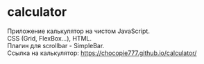 # calculator
Приложение калькулятор на чистом JavaScript.<br />
CSS (Grid, FlexBox...), HTML.<br />
Плагин для scrollbar - SimpleBar.<br />
Ссылка на калькулятор: https://chocopie777.github.io/calculator/
